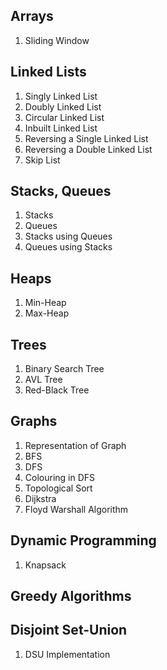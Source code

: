 ## Arrays
1. Sliding Window

## Linked Lists
1. Singly Linked List
2. Doubly Linked List
3. Circular Linked List
4. Inbuilt Linked List
5. Reversing a Single Linked List
6. Reversing a Double Linked List
7. Skip List

## Stacks, Queues
1. Stacks
2. Queues
3. Stacks using Queues
4. Queues using Stacks

## Heaps
1. Min-Heap
2. Max-Heap

## Trees
1. Binary Search Tree
2. AVL Tree
3. Red-Black Tree

## Graphs
1. Representation of Graph
2. BFS
3. DFS
4. Colouring in DFS
5. Topological Sort
6. Dijkstra
5. Floyd Warshall Algorithm

## Dynamic Programming
1. Knapsack

## Greedy Algorithms


## Disjoint Set-Union
1. DSU Implementation